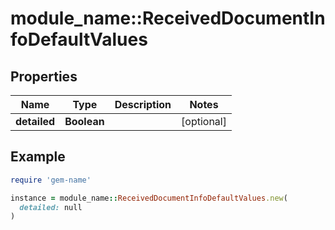 # module_name::ReceivedDocumentInfoDefaultValues

## Properties

| Name | Type | Description | Notes |
| ---- | ---- | ----------- | ----- |
| **detailed** | **Boolean** |  | [optional] |

## Example

```ruby
require 'gem-name'

instance = module_name::ReceivedDocumentInfoDefaultValues.new(
  detailed: null
)
```

